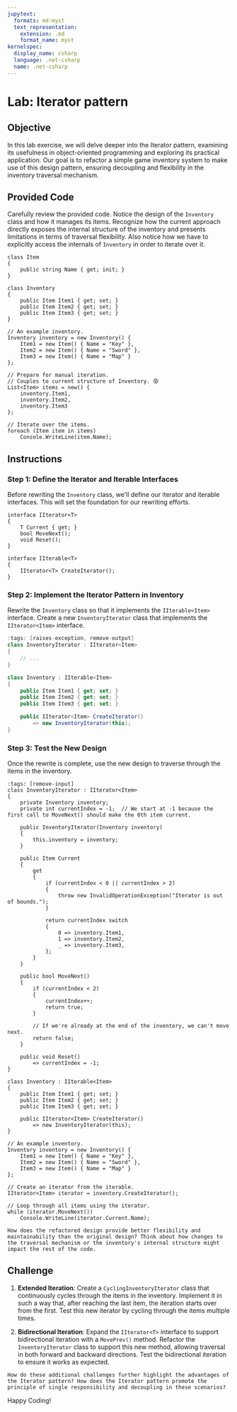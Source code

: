 ```yaml
---
jupytext:
  formats: md:myst
  text_representation:
    extension: .md
    format_name: myst
kernelspec:
  display_name: csharp
  language: .net-csharp
  name: .net-csharp
---
```


# Lab: Iterator pattern

## Objective

In this lab exercise, we will delve deeper into the Iterator pattern, examining its usefulness in object-oriented programming and exploring its practical application. Our goal is to refactor a simple game inventory system to make use of this design pattern, ensuring decoupling and flexibility in the inventory traversal mechanism.

## Provided Code

Carefully review the provided code. Notice the design of the `Inventory` class and how it manages its items. Recognize how the current approach directly exposes the internal structure of the inventory and presents limitations in terms of traversal flexibility.
Also notice how we have to explicitly access the internals of `Inventory` in order to iterate over it.

```{code-cell}
class Item
{
    public string Name { get; init; }
}
```

```{code-cell}
class Inventory
{
    public Item Item1 { get; set; }
    public Item Item2 { get; set; }
    public Item Item3 { get; set; }
}
```

```{code-cell}
// An example inventory.
Inventory inventory = new Inventory() {
    Item1 = new Item() { Name = "Key" },
    Item2 = new Item() { Name = "Sword" },
    Item3 = new Item() { Name = "Map" }
};

// Prepare for manual iteration.
// Couples to current structure of Inventory. 😰
List<Item> items = new() {
    inventory.Item1,
    inventory.Item2,
    inventory.Item3
};

// Iterate over the items.
foreach (Item item in items)
    Console.WriteLine(item.Name);
```


## Instructions

### Step 1: Define the Iterator and Iterable Interfaces

Before rewriting the `Inventory` class, we'll define our iterator and iterable interfaces. This will set the foundation for our rewriting efforts.

```{code-cell}
interface IIterator<T>
{
    T Current { get; }
    bool MoveNext();
    void Reset();
}

interface IIterable<T>
{
    IIterator<T> CreateIterator();
}
```

### Step 2: Implement the Iterator Pattern in Inventory

Rewrite the `Inventory` class so that it implements the `IIterable<Item>` interface. Create a new `InventoryIterator` class that implements the `IIterator<Item>` interface.

```csharp
:tags: [raises-exception, remove-output]
class InventoryIterator : IIterator<Item>
{
    // ...
}
```

```csharp
class Inventory : IIterable<Item>
{
    public Item Item1 { get; set; }
    public Item Item2 { get; set; }
    public Item Item3 { get; set; }

    public IIterator<Item> CreateIterator()
        => new InventoryIterator(this);
}
```


### Step 3: Test the New Design

Once the rewrite is complete, use the new design to traverse through the items in the inventory.

```{code-cell}
:tags: [remove-input]
class InventoryIterator : IIterator<Item>
{
    private Inventory inventory;
    private int currentIndex = -1;  // We start at -1 because the first call to MoveNext() should make the 0th item current.

    public InventoryIterator(Inventory inventory)
    {
        this.inventory = inventory;
    }

    public Item Current
    {
        get
        {
            if (currentIndex < 0 || currentIndex > 2)
            {
                throw new InvalidOperationException("Iterator is out of bounds.");
            }

            return currentIndex switch
            {
                0 => inventory.Item1,
                1 => inventory.Item2,
                _ => inventory.Item3,
            };
        }
    }

    public bool MoveNext()
    {
        if (currentIndex < 2)
        {
            currentIndex++;
            return true;
        }

        // If we're already at the end of the inventory, we can't move next.
        return false;
    }

    public void Reset()
        => currentIndex = -1;
}

class Inventory : IIterable<Item>
{
    public Item Item1 { get; set; }
    public Item Item2 { get; set; }
    public Item Item3 { get; set; }

    public IIterator<Item> CreateIterator()
        => new InventoryIterator(this);
}
```

```{code-cell}
// An example inventory.
Inventory inventory = new Inventory() {
    Item1 = new Item() { Name = "Key" },
    Item2 = new Item() { Name = "Sword" },
    Item3 = new Item() { Name = "Map" }
};

// Create an iterator from the iterable.
IIterator<Item> iterator = inventory.CreateIterator();

// Loop through all items using the iterator.
while (iterator.MoveNext())
    Console.WriteLine(iterator.Current.Name);
```

```{admonition} 🤔 Reflection
How does the refactored design provide better flexibility and maintainability than the original design? Think about how changes to the traversal mechanism or the inventory's internal structure might impact the rest of the code.
```


## Challenge

1. **Extended Iteration**: Create a `CyclingInventoryIterator` class that continuously cycles through the items in the inventory. Implement it in such a way that, after reaching the last item, the iteration starts over from the first. Test this new iterator by cycling through the items multiple times.

2. **Bidirectional Iteration**: Expand the `IIterator<T>` interface to support bidirectional iteration with a `MovePrev()` method. Refactor the `InventoryIterator` class to support this new method, allowing traversal in both forward and backward directions. Test the bidirectional iteration to ensure it works as expected.

```{admonition} 🤔 Reflection
How do these additional challenges further highlight the advantages of the Iterator pattern? How does the Iterator pattern promote the principle of single responsibility and decoupling in these scenarios?
```


Happy Coding!
